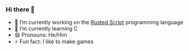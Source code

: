### Hi there 👋

- 🔭 I’m currently working on the [Rusted Script](https://github.com/Rusted-Script/Rusted-Script) programming language
- 🌱 I’m currently learning C
- 😄 Pronouns: He/Him
- ⚡ Fun fact: I like to make games
